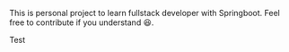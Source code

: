 This is personal project to learn fullstack developer with Springboot. Feel free to contribute if you
understand :laughing:.

Test

